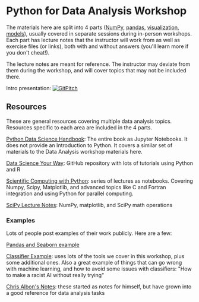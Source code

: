 # Python for Data Analysis Workshop

The materials here are split into 4 parts ([NumPy](numpy/readme.md), [pandas](pandas/readme.md), [visualization](visualization/readme.md), [models](models/readme.md)), usually covered in separate sessions during in-person workshops.  Each part has lecture notes that the instructor will work from as well as exercise files (or links), both with and without answers (you'll learn more if you don't cheat!).  

The lecture notes are meant for reference.  The instructor may deviate from them during the workshop, and will cover topics that may not be included there.

Intro presentation: [![GitPitch](https://gitpitch.com/assets/badge.svg)](https://gitpitch.com/nuitrcs/pythonworkshops/master?grs=github&t=black&p=dataanalysis)


## Resources

These are general resources covering multiple data analysis topics.  Resources specific to each area are included in the 4 parts.

[Python Data Science Handbook](https://github.com/jakevdp/PythonDataScienceHandbook): The entire book as Jupyter Notebooks.  It does not provide an Introduction to Python.  It covers a similar set of materials to the Data Analysis workshop materials here.

[Data Science Your Way](https://github.com/jadianes/data-science-your-way): GitHub repository with lots of tutorials using Python and R

[Scientific Computing with Python](https://github.com/jrjohansson/scientific-python-lectures): series of lectures as notebooks.  Covering Numpy, Scipy, Matplotlib, and advanced topics like C and Fortran integration and using Python for parallel computing.  

[SciPy Lecture Notes](http://www.scipy-lectures.org/index.html): NumPy, matplotlib, and SciPy math operations

### Examples

Lots of people post examples of their work publicly.  Here are a few:

[Pandas and Seaborn example](https://gist.github.com/5agado/ee95008f25730d04bfd0eedd5c36f0ee)

[Classifier Example](https://gist.github.com/rspeer/ef750e7e407e04894cb3b78a82d66aed): uses lots of the tools we cover in this workshop, plus some additional ones.  Also a great example of things that can go wrong with machine learning, and how to avoid some issues with classifiers: "How to make a racist AI without really trying"

[Chris Albon's Notes](https://chrisalbon.com/): these started as notes for himself, but have grown into a good reference for data analysis tasks 